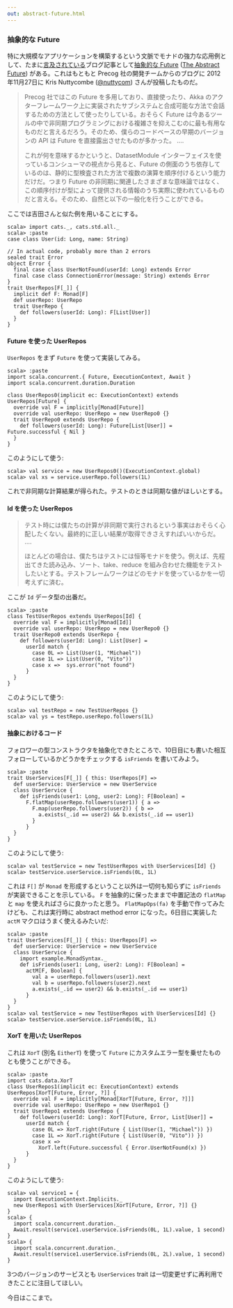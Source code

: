 ```yaml
---
out: abstract-future.html
---
```


  [afja]: http://eed3si9n.com/ja/the-abstract-future
  [af]: http://logji.blogspot.com/2014/02/the-abstract-future.html
  [truepower]: http://d.hatena.ne.jp/xuwei/20150329/1427599055

### 抽象的な Future

特に大規模なアプリケーションを構築するという文脈でモナドの強力な応用例として、たまに[言及されている][truepower]ブログ記事として[抽象的な Future][afja]
([The Abstract Future][af]) がある。これはもともと Precog 社の開発チームからのブログに 2012年11月27日に
Kris Nuttycombe ([@nuttycom](https://twitter.com/nuttycom)) さんが投稿したものだ。

> Precog 社ではこの Future を多用しており、直接使ったり、Akka のアクターフレームワーク上に実装されたサブシステムと合成可能な方法で会話するための方法として使ったりしている。おそらく Future は今あるツールの中で非同期プログラミングにおける複雑さを抑えこむのに最も有用なものだと言えるだろう。そのため、僕らのコードベースの早期のバージョンの API は Future を直接露出させたものが多かった。
> ....
>
> これが何を意味するかというと、DatasetModule インターフェイスを使っているコンシューマの視点から見ると、Future の側面のうち依存しているのは、静的に型検査された方法で複数の演算を順序付けるという能力だけだ。つまり Future の非同期に関連したさまざまな意味論ではなく、この順序付けが型によって提供される情報のうち実際に使われているものだと言える。そのため、自然と以下の一般化を行うことができる。

ここでは吉田さんと似た例を用いることにする。

```console:new
scala> import cats._, cats.std.all._
scala> :paste
case class User(id: Long, name: String)

// In actual code, probably more than 2 errors
sealed trait Error
object Error {
  final case class UserNotFound(userId: Long) extends Error
  final case class ConnectionError(message: String) extends Error
}
trait UserRepos[F[_]] {
  implicit def F: Monad[F]
  def userRepo: UserRepo
  trait UserRepo {
    def followers(userId: Long): F[List[User]]
  }
}
```

#### Future を使った UserRepos

`UserRepos` をまず `Future` を使って実装してみる。

```console
scala> :paste
import scala.concurrent.{ Future, ExecutionContext, Await }
import scala.concurrent.duration.Duration

class UserRepos0(implicit ec: ExecutionContext) extends UserRepos[Future] {
  override val F = implicitly[Monad[Future]]
  override val userRepo: UserRepo = new UserRepo0 {}
  trait UserRepo0 extends UserRepo {
    def followers(userId: Long): Future[List[User]] = Future.successful { Nil }
  }
}
```

このようにして使う:

```console
scala> val service = new UserRepos0()(ExecutionContext.global)
scala> val xs = service.userRepo.followers(1L)
```

これで非同期な計算結果が得られた。テストのときは同期な値がほしいとする。

#### Id を使った UserRepos

> テスト時には僕たちの計算が非同期で実行されるという事実はおそらく心配したくない。最終的に正しい結果が取得できさえすればいいからだ。
> ....
>
> ほとんどの場合は、僕たちはテストには恒等モナドを使う。例えば、先程出てきた読み込み、ソート、take、reduce を組み合わせた機能をテストしたいとする。テストフレームワークはどのモナドを使っているかを一切考えずに済む。

ここが `Id` データ型の出番だ。

```console
scala> :paste
class TestUserRepos extends UserRepos[Id] {
  override val F = implicitly[Monad[Id]]
  override val userRepo: UserRepo = new UserRepo0 {}
  trait UserRepo0 extends UserRepo {
    def followers(userId: Long): List[User] =
      userId match {
        case 0L => List(User(1, "Michael"))
        case 1L => List(User(0, "Vito"))
        case x =>  sys.error("not found")
      }
  }
}
```

このようにして使う:

```console
scala> val testRepo = new TestUserRepos {}
scala> val ys = testRepo.userRepo.followers(1L)
```

#### 抽象におけるコード

フォロワーの型コンストラクタを抽象化できたところで、10日目にも書いた相互フォローしているかどうかをチェックする `isFriends` を書いてみよう。

```console
scala> :paste
trait UserServices[F[_]] { this: UserRepos[F] =>
  def userService: UserService = new UserService
  class UserService {
    def isFriends(user1: Long, user2: Long): F[Boolean] =
      F.flatMap(userRepo.followers(user1)) { a =>
        F.map(userRepo.followers(user2)) { b =>
          a.exists(_.id == user2) && b.exists(_.id == user1)
        }
      }
  }
}
```

このようにして使う:

```console
scala> val testService = new TestUserRepos with UserServices[Id] {}
scala> testService.userService.isFriends(0L, 1L)
```

これは `F[]` が `Monad` を形成するということ以外は一切何も知らずに `isFriends` が実装できることを示している。
`F` を抽象的に保ったままで中置記法の `flatMap` と `map` を使えればさらに良かったと思う。 `FlatMapOps(fa)` を手動で作ってみたけども、これは実行時に abstract method error になった。6日目に実装した `actM` マクロはうまく使えるみたいだ:

```console
scala> :paste
trait UserServices[F[_]] { this: UserRepos[F] =>
  def userService: UserService = new UserService
  class UserService {
    import example.MonadSyntax._
    def isFriends(user1: Long, user2: Long): F[Boolean] =
      actM[F, Boolean] {
        val a = userRepo.followers(user1).next
        val b = userRepo.followers(user2).next
        a.exists(_.id == user2) && b.exists(_.id == user1)
      }
  }
}
scala> val testService = new TestUserRepos with UserServices[Id] {}
scala> testService.userService.isFriends(0L, 1L)
```

#### XorT を用いた UserRepos

これは `XorT` (別名 `EitherT`) を使って `Future` にカスタムエラー型を乗せたものとも使うことができる。

```console
scala> :paste
import cats.data.XorT
class UserRepos1(implicit ec: ExecutionContext) extends UserRepos[XorT[Future, Error, ?]] {
  override val F = implicitly[Monad[XorT[Future, Error, ?]]]
  override val userRepo: UserRepo = new UserRepo1 {}
  trait UserRepo1 extends UserRepo {
    def followers(userId: Long): XorT[Future, Error, List[User]] =
      userId match {
        case 0L => XorT.right(Future { List(User(1, "Michael")) })
        case 1L => XorT.right(Future { List(User(0, "Vito")) })
        case x =>
          XorT.left(Future.successful { Error.UserNotFound(x) })
      }
  }
}
```

このようにして使う:

```console
scala> val service1 = {
  import ExecutionContext.Implicits._
  new UserRepos1 with UserServices[XorT[Future, Error, ?]] {}
}
scala> {
  import scala.concurrent.duration._
  Await.result(service1.userService.isFriends(0L, 1L).value, 1 second)
}
scala> {
  import scala.concurrent.duration._
  Await.result(service1.userService.isFriends(0L, 2L).value, 1 second)
}
```

3つのバージョンのサービスとも `UserServices` trait は一切変更せずに再利用できたことに注目してほしい。

今日はここまで。
